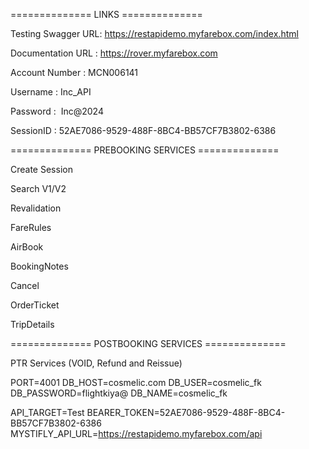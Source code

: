 ============== LINKS ==============

Testing Swagger URL: https://restapidemo.myfarebox.com/index.html

Documentation URL : https://rover.myfarebox.com

Account Number : MCN006141

Username : Inc_API

Password : ⁠ Inc@2024

SessionID : 52AE7086-9529-488F-8BC4-BB57CF7B3802-6386

============== PREBOOKING SERVICES ==============

Create Session

Search V1/V2

Revalidation

FareRules

AirBook

BookingNotes

Cancel

OrderTicket

TripDetails

============== POSTBOOKING SERVICES ==============

PTR Services (VOID, Refund and Reissue)

<!-- ====== ENV FILES============= -->

PORT=4001
DB_HOST=cosmelic.com
DB_USER=cosmelic_fk
DB_PASSWORD=flightkiya@
DB_NAME=cosmelic_fk

API_TARGET=Test
BEARER_TOKEN=52AE7086-9529-488F-8BC4-BB57CF7B3802-6386
MYSTIFLY_API_URL=https://restapidemo.myfarebox.com/api
